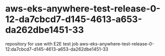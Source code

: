 # aws-eks-anywhere-test-release-0-12-da7cbcd7-d145-4613-a653-da262dbe1451-33
repository for use with E2E test job aws-eks-anywhere-test-release-0-12:da7cbcd7-d145-4613-a653-da262dbe1451-33
